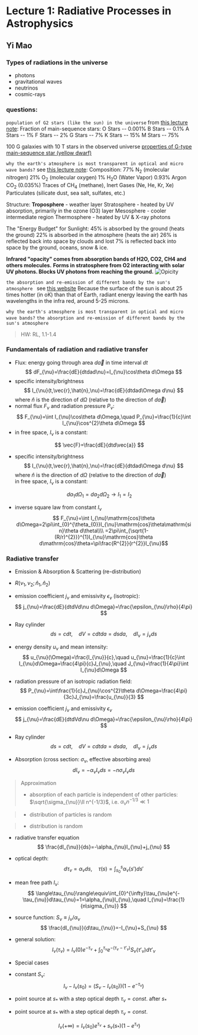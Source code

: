 # Lecture 1: Radiative Processes in Astrophysics
## Yi Mao

### Types of radiations in the universe
- photons
- gravitational waves
- neutrinos
- cosmic-rays

### questions:
`population of G2 stars (like the sun) in the universe`
from [this lecture note](http://www.astronomy.ohio-state.edu/~gaudi/AST141/Unit4/lecture3.html):
Fraction of main-sequence stars:
O Stars -- 0.001%
B Stars -- 0.1%
A Stars -- 1%
F Stars -- 2%
G Stars -- 7%
K Stars -- 15%
M Stars -- 75%

100 G galaxies with 10 T stars in the observed universe
[properties of G-type main-sequence star (yellow dwarf)](https://en.wikipedia.org/wiki/G-type_main-sequence_star)

`why the earth's atmosphere is most transparent in optical and micro wave bands?`
see [this lecture note](http://www.astronomy.ohio-state.edu/~pogge/Ast161/Unit5/atmos.html):
Composition:
77% $\mathrm{N_2}$ (molecular nitrogen)
21% $\mathrm{O_2}$ (molecular oxygen)
1% $\mathrm{H_2 O}$ (Water Vapor)
0.93% Argon
$\mathrm{CO_2}$ (0.035%)
Traces of $\mathrm{CH_4}$ (methane), Inert Gases (Ne, He, Kr, Xe)
Particulates (silicate dust, sea salt, sulfates, etc.)

Structure:
**Troposphere** - weather layer
Stratosphere - heated by UV absorption, primarily in the ozone (O3) layer
Mesosphere - cooler intermediate region
Thermosphere - heated by UV & X-ray photons

The "Energy Budget" for Sunlight:
45% is absorbed by the ground (heats the ground)
22% is absorbed in the atmosphere (heats the air)
26% is reflected back into space by clouds and lost
7% is reflected back into space by the ground, oceans, snow & ice.

**Infrared "opacity" comes from absorption bands of H2O, CO2, CH4 and others molecules.**
**Forms in stratosphere from O2 interacting with solar UV photons. Blocks UV photons from reaching the ground.**
![Opicity](http://www.astronomy.ohio-state.edu/~pogge/Ast161/Unit5/Images/atmos_mirtran.png)

`the absorption and re-emission of different bands by the sun's atmosphere `
see [this website](http://www.aos.wisc.edu/~aos121br/radn/radn/sld009.htm)
Because the surface of the sun is about 25 times hotter (in oK) than that of Earth, radiant energy leaving the earth has wavelengths in the infra red, around 5-25 microns.

`why the earth's atmosphere is most transparent in optical and micro wave bands?`
`the absorption and re-emission of different bands by the sun's atmosphere `

> HW: RL, 1.1-1.4

### Fundamentals of radiation and radiative transfer
- Flux: energy going through area $d\vec{a}$ in time interval $dt$
$$ dF_{\nu}=\frac{dE}{dtdad\nu}=I_{\nu}\cos\theta d\Omega $$
- specific intensity/brightness
$$ I_{\nu}(t,\vec{r},\hat{n},\nu)=\frac{dE}{dtdad\Omega d\nu} $$
where $\hat{n}$ is the direction of $d\Omega$ (relative to the direction of $d\vec{a}$)  
- normal flux $F_{\nu}$ and radiation pressure $P_{\nu}$:
$$ F_{\nu}=\int I_{\nu}\cos\theta d\Omega,\quad P_{\nu}=\frac{1}{c}\int I_{\nu}\cos^{2}\theta d\Omega $$
- in free space, $I_{\nu}$ is a constant:

$$ \vec{F}=\frac{dE}{dtd\vec{a}} $$
- specific intensity/brightness
$$ I_{\nu}(t,\vec{r},\hat{n},\nu)=\frac{dE}{dtdad\Omega d\nu} $$
where $\hat{n}$ is the direction of $d\Omega$ (relative to the direction of $d\vec{a}$)  
in free space, $I_{\nu}$ is a constant:

$$da_{1}d\Omega_{1}=da_{2}d\Omega_{2}\rightarrow I_{1}=I_{2}$$
- inverse square law from constant $I_{\nu}$
$$ F_{\nu}=\int I_{\nu}\mathrm{cos}\theta d\Omega=2\pi\int_{0}^{\theta_{0}}I_{\nu}\mathrm{cos}\theta\mathrm{sin}\theta d\theta\\\\
=2\pi\int_{\sqrt{1-(R/r)^{2}}}^{1}I_{\nu}\mathrm{cos}\theta d\mathrm{cos}\theta=\pi\frac{R^{2}}{r^{2}}I_{\nu}$$

### Radiative transfer
- Emission & Absorption & Scattering (re-distribution)
- $R(\nu_{1},\nu_{2};\hat{n}_{1},\hat{n}_{2})$

- emission coefficient $j_{\nu}$ and emissivity $\epsilon_{\nu}$ (isotropic):
$$ j_{\nu}=\frac{dE}{dtdVd\nu d\Omega}=\frac{\epsilon_{\nu}\rho}{4\pi} $$
- Ray cylinder
$$ ds=cdt,\quad dV=cdtda=dsda,\quad dI_{\nu}=j_{\nu}ds $$
- energy density $u_{\nu}$ and mean intensity:
$$ u_{\nu}(\Omega)=\frac{I_{\nu}}{c},\quad u_{\nu}=\frac{1}{c}\int I_{\nu}d\Omega=\frac{4\pi}{c}J_{\nu},\quad J_{\nu}=\frac{1}{4\pi}\int I_{\nu}d\Omega $$
- radiation pressure of an isotropic radiation field:
$$ P_{\nu}=\int\frac{1}{c}J_{\nu}\cos^{2}\theta d\Omega=\frac{4\pi}{3c}J_{\nu}=\frac{u_{\nu}}{3} $$

- emission coefficient $j_{\nu}$ and emissivity $\epsilon_{\nu}$
$$ j_{\nu}=\frac{dE}{dtdVd\nu d\Omega}=\frac{\epsilon_{\nu}\rho}{4\pi} $$
- Ray cylinder
$$ ds=cdt,\quad dV=cdtda=dsda,\quad dI_{\nu}=j_{\nu}ds $$

- Absorption (cross section: $\sigma_{\nu}$, effective absorbing area)
$$ dI_{\nu}=-\alpha_{\nu}I_{\nu}ds=-n\sigma_{\nu}I_{\nu}ds $$
> Approximation 
> - absorption of each particle is independent of other particles: $\sqrt{\sigma_{\nu}}\ll n^{-1/3}$, i.e. $\alpha_{\nu}n^{-1/3}\ll 1$ 

> - distribution of particles is random

> - distribution is random


- radiative transfer equation
$$ \frac{dI_{\nu}}{ds}=-\alpha_{\nu}I_{\nu}+j_{\nu} $$
 - optical depth: 
$$ d\tau_{\nu}=\alpha_{\nu}ds,\quad \tau(s)=\int_{s_{0}}^{s}\alpha_{\nu}(s')ds' $$

- mean free path $l_{\nu}$:
$$ \langle\tau_{\nu}\rangle\equiv\int_{0}^{\infty}\tau_{\nu}e^{-\tau_{\nu}}d\tau_{\nu}=1=\alpha_{\nu}l_{\nu},\quad l_{\nu}=\frac{1}{n\sigma_{\nu}} $$


 - source function: $S_{\nu}\equiv j_{\nu}/\alpha_{\nu}$
$$ \frac{dI_{\nu}}{d\tau_{\nu}}=-I_{\nu}+S_{\nu} $$
 - general solution:
$$ I_{\nu}(\tau_{\nu})=I_{\nu}(0)e^{-\tau_{\nu}}+\int_{0}^{\tau_{\nu}}e^{-(\tau_{\nu}-\tau'_{\nu})}S_{\nu}(\tau'_{\nu})d\tau'_{\nu} $$

- Special cases
 - constant $S_{\nu}$:
$$ I_{\nu}-I_{\nu}(s_{0})=(S_{\nu}-I_{\nu}(s_{0}))(1-e^{-\tau_{\nu}}) $$

 - point source at $s_{*}$ with a step optical depth $\tau_{\nu}=const.$ after $s_{*}$

 - point source at $s_{*}$ with a step optical depth $\tau_{\nu}=const.$

$$ I_{\nu}(+\infty)=I_{\nu}(s_{0})e^{\tau_{\nu}}+s_{\nu}(s_{*})(1-e^{\tau_{\nu}}) $$
